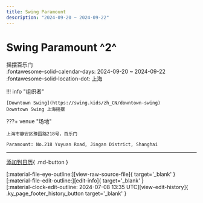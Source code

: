 ```yaml
---
title: Swing Paramount
description: "2024-09-20 ~ 2024-09-22"
---
```


# Swing Paramount ^2^

摇摆百乐门  
:fontawesome-solid-calendar-days: 2024-09-20 ~ 2024-09-22  
:fontawesome-solid-location-dot: 上海  

!!! info "组织者"

    [Downtown Swing](https://swing.kids/zh_CN/downtown-swing)  
    Downtown Swing 上海摇摆  

???+ venue "场地"

    上海市静安区豫园路218号，百乐门  
      
    Paramount: No.218 Yuyuan Road, Jingan District, Shanghai  

---

[添加到日历](https://swing.news/ics/2024/zh_CN/swing-paramount-2024){ .md-button }

<div class="ky_page_footer" markdown>
<div class="ky_page_footer_trailing" markdown="span">
[:material-file-eye-outline:][view-raw-source-file]{ target='_blank' }
[:material-file-edit-outline:][edit-info]{ target='_blank' }
</div>
<div class="ky_page_footer_leading" markdown="span">
[:material-clock-edit-outline: 2024-07-08 13:35 UTC][view-edit-history]{ .ky_page_footer_history_button target='_blank' }
</div>
</div>

[view-raw-source-file]: https://github.com/swingdance/events/blob/main/2024/zh_CN/swing-paramount-2024.json "查看原始源文件"
[edit-info]: https://github.com/swingdance/events/issues/new?assignees=&labels=update+event&projects=&template=03-update_entity.yml&title=%5B2024%2Fzh_CN%5D%20Update%20Event%3A%20Swing%20Paramount&region=zh_CN&year=2024&id=swing-paramount-2024&name=Swing%20Paramount&org_id=downtown-swing "编辑信息"

[view-edit-history]: https://github.com/swingdance/events/commits/main/2024/zh_CN/swing-paramount-2024.json "查看编辑历史"
